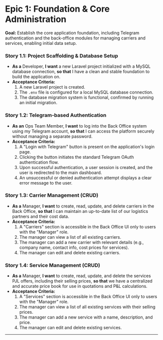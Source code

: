 # Epic 1: Foundation & Core Administration
**Goal:** Establish the core application foundation, including Telegram authentication and the back-office modules for managing carriers and services, enabling initial data setup.

### **Story 1.1: Project Scaffolding & Database Setup**
* **As a** Developer, **I want** a new Laravel project initialized with a MySQL database connection, **so that** I have a clean and stable foundation to build the application on.
* **Acceptance Criteria:**
    1.  A new Laravel project is created.
    2.  The `.env` file is configured for a local MySQL database connection.
    3.  The database migration system is functional, confirmed by running an initial migration.

### **Story 1.2: Telegram-based Authentication**
* **As an** Ops Team Member, **I want** to log into the Back Office system using my Telegram account, **so that** I can access the platform securely without managing a separate password.
* **Acceptance Criteria:**
    1.  A "Login with Telegram" button is present on the application's login page.
    2.  Clicking the button initiates the standard Telegram OAuth authentication flow.
    3.  Upon successful authentication, a user session is created, and the user is redirected to the main dashboard.
    4.  An unsuccessful or denied authentication attempt displays a clear error message to the user.

### **Story 1.3: Carrier Management (CRUD)**
* **As a** Manager, **I want** to create, read, update, and delete carriers in the Back Office, **so that** I can maintain an up-to-date list of our logistics partners and their cost data.
* **Acceptance Criteria:**
    1.  A "Carriers" section is accessible in the Back Office UI only to users with the "Manager" role.
    2.  The manager can view a list of all existing carriers.
    3.  The manager can add a new carrier with relevant details (e.g., company name, contact info, cost prices for services).
    4.  The manager can edit and delete existing carriers.

### **Story 1.4: Service Management (CRUD)**
* **As a** Manager, **I want** to create, read, update, and delete the services PJL offers, including their selling prices, **so that** we have a centralized and accurate price book for use in quotations and P&L calculations.
* **Acceptance Criteria:**
    1.  A "Services" section is accessible in the Back Office UI only to users with the "Manager" role.
    2.  The manager can view a list of all existing services with their selling prices.
    3.  The manager can add a new service with a name, description, and price.
    4.  The manager can edit and delete existing services.

---